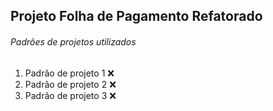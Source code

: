 ## Projeto Folha de Pagamento Refatorado

###### Padrões de projetos utilizados

1. Padrão de projeto 1 :x:
2. Padrão de projeto 2 :x:
3. Padrão de projeto 3 :x:

